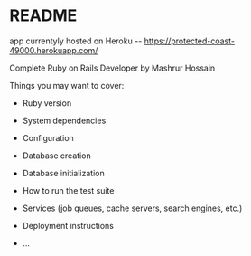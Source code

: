 # README

app currentyly hosted on Heroku -- https://protected-coast-49000.herokuapp.com/

Complete Ruby on Rails Developer by Mashrur Hossain

Things you may want to cover:

* Ruby version

* System dependencies

* Configuration

* Database creation

* Database initialization

* How to run the test suite

* Services (job queues, cache servers, search engines, etc.)

* Deployment instructions

* ...
